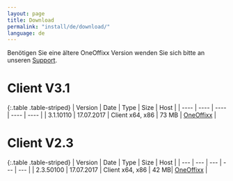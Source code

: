 ```yaml
---
layout: page
title: Download
permalink: "install/de/download/"
language: de
---
```


Benötigen Sie eine ältere OneOffixx Version wenden Sie sich bitte an unseren [Support](http://oneoffixx.com/services/support/).

# Client V3.1

{:.table .table-striped} 
| Version | Date | Type | Size | Host |
| ---- | ---- | ---- | ---- | ---- | 
| 3.1.10110 | 17.07.2017 | Client x64, x86 | 73 MB | [OneOffixx](http://download.oneoffixx.com/clients/OneOffixx.ClientOnly_3.1.10110.zip) |

# Client V2.3

{:.table .table-striped} 
| Version | Date | Type | Size | Host |
| --- | --- | --- | --- | --- | 
| 2.3.50100 | 17.07.2017 | Client x64, x86 | 42 MB| [OneOffixx](http://download.oneoffixx.com/clients/OneOffixx.ClientOnly_2.3.50100.zip) |

